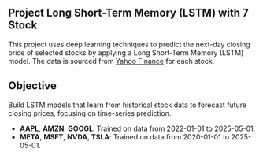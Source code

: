 ## Project Long Short-Term Memory (LSTM) with 7 Stock

This project uses deep learning techniques to predict the next-day closing price of selected stocks by applying a Long Short-Term Memory (LSTM) model. The data is sourced from [Yahoo Finance](https://finance.yahoo.com/) for each stock.

## Objective
Build LSTM models that learn from historical stock data to forecast future closing prices, focusing on time-series prediction.

- **AAPL**, **AMZN**, **GOOGL**: Trained on data from 2022-01-01 to 2025-05-01.
- **META**, **MSFT**, **NVDA**, **TSLA**: Trained on data from 2020-01-01 to 2025-05-01.

